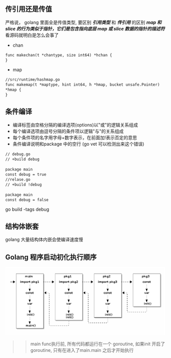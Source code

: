 
## 传引用还是传值
严格说， golang 里面全是传值类型, 要区别 ***引用类型*** 和 ***传引用*** 的区别
***map 和 slice 的行为类似于指针，它们是包含指向底层 map 或 slice 数据的指针的描述符***
看源码就明白是怎么会事了
+ chan  
~~~
func makechan(t *chantype, size int64) *hchan {
}
~~~
* map
~~~ 
//src/runtime/hashmap.go
func makemap(t *maptype, hint int64, h *hmap, bucket unsafe.Pointer) *hmap {
}
~~~



## 条件编译
+ 编译标签由空格分隔的编译选项(options)以"或"的逻辑关系组成
+ 每个编译选项由逗号分隔的条件项以逻辑"与"的关系组成
+ 每个条件项的名字用字母+数字表示，在前面加!表示否定的意思
+ 条件编译说明和package 中的空行 (go vet 可以检测出来这个错误)
~~~golang
// debug.go
// +build debug

package main
const debug = true
//relase.go
// +build !debug

package main
const debug = false
~~~
go build -tags debug

## 结构体嵌套
golang 大量结构体内嵌会使编译速度慢


## Golang 程序启动初化执行顺序
![git work flow](img/1.png)
 >>main func执行前, 所有代码都运行在一个 goroutine, 如果init 开启了goroutine, 只有在进入了main.main 之后才开始执行 